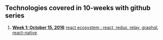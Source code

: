 ## Technologies covered in 10-weeks with github series


1. **[Week 1: October 15, 2016](https://github.com/gopala-kr/weekend-with-github/tree/master/Projects-Blogs/01-react-ecosystem)** [react ecosystem : react, redux, relay, graphql, react-native](https://github.com/gopala-kr/weekend-with-github/blob/master/Projects-Blogs/01-react-ecosystem/README.md).
